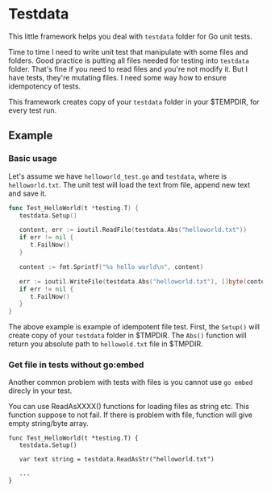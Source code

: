# Testdata

This little framework helps you deal with `testdata` folder for Go unit tests.

Time to time I need to write unit test that manipulate with some files and folders.
Good practice is putting all files needed for testing into `testdata` folder. 
That's fine if you need to read files and you're not modify it. But I have tests,
they're mutating files. I need some way how to ensure idempotency of tests.

This framework creates copy of your `testdata` folder in your $TEMPDIR, 
for every test run. 

## Example


### Basic usage

Let's assume we have `helloworld_test.go` and `testdata`, where is `helloworld.txt`. 
The unit test will load the text from file, append new text and save it. 


```go
func Test_HelloWorld(t *testing.T) {
   testdata.Setup()

   content, err := ioutil.ReadFile(testdata.Abs("helloworld.txt")) 
   if err != nil {
      t.FailNow()
   }

   content := fmt.Sprintf("%s hello world\n", content)

   err := ioutil.WriteFile(testdata.Abs("helloworld.txt"), []byte(content), 0644)
   if err != nil {
      t.FailNow()
   }
}
```

The above example is example of idempotent file test. First, the `Setup()` will create
copy of your `testdata` folder in $TMPDIR. The `Abs()` function will return you
absolute path to `hellowold.txt` file in $TMPDIR.


### Get file in tests without go:embed

Another common problem with tests with files is you cannot use `go embed`
direcly in your test.

You can use ReadAsXXXX() functions for loading files as string etc. This 
function suppose to not fail. If there is problem with file, function will 
give empty string/byte array.

```
func Test_HelloWorld(t *testing.T) {
   testdata.Setup()

   var text string = testdata.ReadAsStr("helloworld.txt")

   ...
}
```
